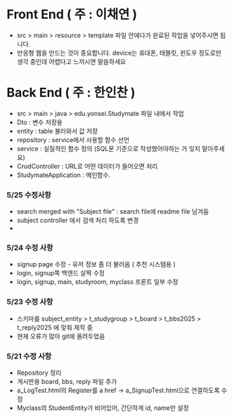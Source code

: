 # Front End ( 주 : 이채연 )
- src > main > resource > template 파일 안에다가 완료된 작업을 넣어주시면 됩니다.
- 반응형 웹을 만드는 것이 중요합니다. device는 휴대폰, 태블릿, 윈도우 정도로만 생각 중인데 어렵다고 느끼시면 말씀하세요

# Back End ( 주 : 한인찬 )
- src > main > java > edu.yonsei.Studymate 파일 내에서 작업
- Dto : 변수 저장용
- entity : table 불러와서 값 저장
- repository : service에서 사용할 함수 선언
- service : 실질적인 함수 정의 (SQL문 기준으로 작성했어야하는 거 잊지 말아주세요)
- CrudController : URL로 어떤 데이터가 들어오면 처리
- StudymateApplication : 메인함수.


### 5/25 수정사항
- search merged with "Subject file" : search file에 readme file 남겨둠
- subject controller 에서 검색 처리 하도록 변경
- 

### 5/24 수정 사항
- signup page 수정 - 유저 정보 좀 더 불러옴 ( 추천 시스템용 )
- login, signup쪽 백엔드 살짝 수정
- login, signup, main, studyroom, myclass 프론트 일부 수정

### 5/23 수정 사항
- 스키마를 subject_entity > t_studygroup > t_board > t_bbs2025 > t_reply2025 에 맞춰 제작 중
- 현재 오류가 많아 git에 올려두었음

### 5/21 수정 사항
- Repository 정리
- 게시판용 board, bbs, reply 파일 추가
- a_LogTest.html의 Register를 a href -> a_SignupTest.html으로 연결하도록 수정
- Myclass의 StudentEntity가 비어있어, 간단하게 id, name만 설정





